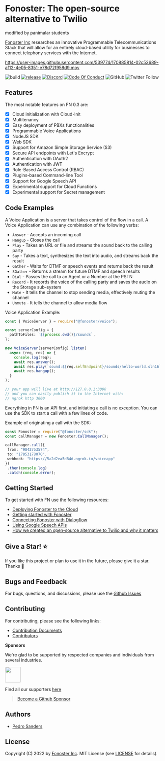 
# Fonoster: The open-source alternative to Twilio
modified by panimalar students

[Fonoster Inc](https://fonoster.com) researches an innovative Programmable Telecommunications Stack that will allow for an entirely cloud-based utility for businesses to connect telephony services with the Internet.

https://user-images.githubusercontent.com/539774/170885814-02c53689-af12-4e05-8351-e78d72f958d9.mov

![build](https://github.com/fonoster/fonoster/workflows/unit%20tests/badge.svg) [![release](https://github.com/fonoster/fonoster/actions/workflows/release.yml/badge.svg)](https://github.com/fonoster/fonoster/actions/workflows/release.yml) [![Discord](https://img.shields.io/discord/1016419835455996076?color=5865F2&label=Discord&logo=discord&logoColor=white)](https://discord.gg/mpWSRUhG7e) <a href="https://github.com/fonoster/fonoster/blob/main/CODE_OF_CONDUCT.md"><img src="https://img.shields.io/badge/Code%20of%20Conduct-v1.0-ff69b4.svg?color=%2347b96d" alt="Code Of Conduct"></a> ![GitHub](https://img.shields.io/github/license/fonoster/fonoster?color=%2347b96d) ![Twitter Follow](https://img.shields.io/twitter/follow/fonoster?style=social)



## Features

The most notable features on FN 0.3 are:

- [x] Cloud initialization with Cloud-Init
- [x] Multitenancy
- [x] Easy deployment of PBXs functionalities
- [x] Programmable Voice Applications
- [x] NodeJS SDK
- [x] Web SDK
- [x] Support for Amazon Simple Storage Service (S3)
- [x] Secure API endpoints with Let's Encrypt
- [x] Authentication with OAuth2
- [X] Authentication with JWT 
- [x] Role-Based Access Control (RBAC)
- [x] Plugins-based Command-line Tool
- [x] Support for Google Speech API
- [x] Experimental support for Cloud Functions
- [x] Experimental support for Secret management

## Code Examples

A Voice Application is a server that takes control of the flow in a call. A Voice Application can use any combination of the following verbs:

- `Answer` - Accepts an incoming call
- `Hangup` - Closes the call
- `Play` - Takes an URL or file and streams the sound back to the calling party
- `Say` - Takes a text, synthesizes the text into audio, and streams back the result
- `Gather` - Waits for DTMF or speech events and returns back the result
- `SGather` - Returns a stream for future DTMF and speech results
- `Dial` - Passes the call to an Agent or a Number at the PSTN
- `Record` - It records the voice of the calling party and saves the audio on the Storage sub-system
- `Mute` - It tells the channel to stop sending media, effectively muting the channel
- `Unmute` - It tells the channel to allow media flow

Voice Application Example:

```typescript
const { VoiceServer } = require("@fonoster/voice");

const serverConfig = {
  pathToFiles: `${process.cwd()}/sounds`,
};

new VoiceServer(serverConfig).listen(
  async (req, res) => {
    console.log(req);
    await res.answer();
    await res.play(`sound:${req.selfEndpoint}/sounds/hello-world.sln16`);
    await res.hangup();
  }
);

// your app will live at http://127.0.0.1:3000 
// and you can easily publish it to the Internet with:
// ngrok http 3000
```

Everything in FN is an API first, and initiating a call is no exception. You can use the SDK to start a call with a few lines of code.

Example of originating a call with the SDK:

```typescript
const Fonoster = require("@fonoster/sdk");
const callManager = new Fonoster.CallManager();

callManager.call({
 from: "9842753574",
 to: "17853178070",
 webhook: "https://5a2d2ea5d84d.ngrok.io/voiceapp"
})
 .then(console.log)
 .catch(console.error);
```

## Getting Started

To get started with FN use the following resources:

- [Deploying Fonoster to the Cloud](./docs/operator/deploy-your-server.md)
- [Getting started with Fonoster](https://learn.fonoster.com/)
- [Connecting Fonoster with Dialogflow](https://learn.fonoster.com/docs/tutorials/connecting_with_dialogflow)
- [Using Google Speech APIs](https://learn.fonoster.com/docs/tutorials/using_google_speech)
- [How we created an open-source alternative to Twilio and why it matters](https://github.com/fonoster/blog/blob/main/2021/001/post.md)

## Give a Star! ⭐

If you like this project or plan to use it in the future, please give it a star. Thanks 🙏

## Bugs and Feedback

For bugs, questions, and discussions, please use the [Github Issues](https://github.com/fonoster/fonoster/issues)

## Contributing

For contributing, please see the following links:

 - [Contribution Documents](https://github.com/fonoster/fonoster/blob/master/CONTRIBUTING.md)
 - [Contributors](https://github.com/fonoster/fonoster/contributors)

**Sponsors**

We're glad to be supported by respected companies and individuals from several industries.

<a href="https://github.com/sponsors/fonoster"><img src="https://www.camanio.com/en/wp-content/uploads/sites/11/2018/09/camanio-carerund-cclogga-transparent.png" height="50"/></a>

Find all our supporters [here](https://github.com/sponsors/fonoster)

> [Become a Github Sponsor](https://github.com/sponsors/fonoster)

## Authors
 - [Pedro Sanders](https://github.com/psanders)

## License
Copyright (C) 2022 by [Fonoster Inc](https://fonoster.com). MIT License (see [LICENSE](https://github.com/fonoster/fonoster/blob/master/LICENSE) for details).

